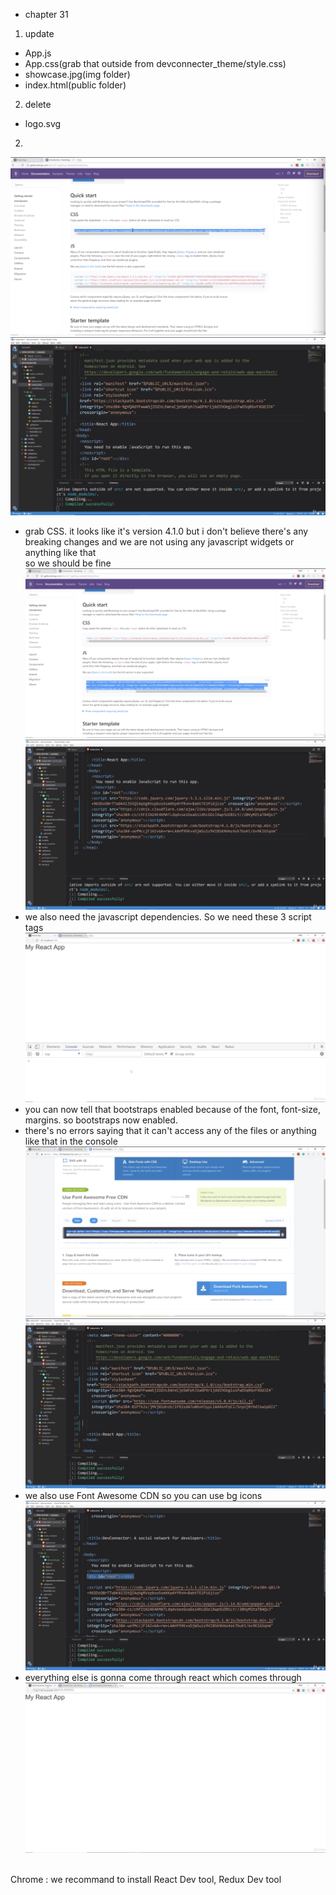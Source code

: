 - chapter 31
1. update
- App.js
- App.css(grab that outside from devconnecter_theme/style.css)
- showcase.jpg(img folder)
- index.html(public folder)
2. delete
- logo.svg

2.
![](images/bootstrap-and-assets-setup-1.png)
![](images/bootstrap-and-assets-setup-2.png)
- grab CSS. it looks like it's version 4.1.0 but i don't believe there's any breaking changes and we are not using any javascript widgets or anything like that</br>
so we should be fine
![](images/bootstrap-and-assets-setup-3.png)
![](images/bootstrap-and-assets-setup-4.png)
- we also need the javascript dependencies. So we need these 3 script tags
![](images/bootstrap-and-assets-setup-5.png)
- you can now tell that bootstraps enabled because of the font, font-size, margins. so bootstraps now enabled.
- there's no errors saying that it can't access any of the files or anything like that in the console
![](images/bootstrap-and-assets-setup-6.png)
![](images/bootstrap-and-assets-setup-7.png)
- we also use Font Awesome CDN so you can use bg icons
![](images/bootstrap-and-assets-setup-8.png)
- everything else is gonna come through react which comes through <div id="root"></div>
![](images/bootstrap-and-assets-setup-9.png)
</br>
Chrome : we recommand to install React Dev tool, Redux Dev tool
